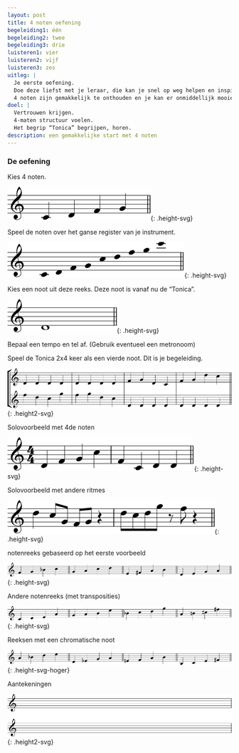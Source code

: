 ```yaml
---
layout: post
title: 4 noten oefening
begeleiding1: één
begeleiding2: twee
begeleiding3: drie
luisteren1: vier
luisteren2: vijf
luisteren3: zes
uitleg: |
  Je eerste oefening.
  Doe deze liefst met je leraar, die kan je snel op weg helpen en inspireren met zijn eigen improvisaties.
  4 noten zijn gemakkelijk te onthouden en je kan er onmiddellijk mooie klanken met maken.
doel: |
  Vertrouwen krijgen.
  4-maten structuur voelen.
  Het begrip “Tonica” begrijpen, horen.
description: een gemakkelijke start met 4 noten
---
```


### De oefening

Kies 4 noten.

![4 noten](/assets/img/01-4n/IB-IM-4-noten-scale.svg "title"){: .height-svg}

Speel de noten over het ganse register van je instrument.

![4 noten](/assets/img/01-4n/IB-IM-4-noten-register.svg "title"){: .height-svg}

Kies een noot uit deze reeks. Deze noot is vanaf nu de “Tonica”.

![4 noten](/assets/img/01-4n/IB-IM-4-noten-noot.svg "title"){: .height-svg}

Bepaal een tempo en tel af. (Gebruik eventueel een metronoom)

Speel de Tonica 2x4 keer als een vierde noot. Dit is je begeleiding.

![voorbeeld 2 lijnen](/assets/img/01-4n/IB-IM-4-noten-2lijnen.svg "title"){: .height2-svg}

Solovoorbeeld met 4de noten

![solo 4de noten](/assets/img/01-4n/IB-IM-4-noten-solo4denoten.svg "title"){: .height-svg}

Solovoorbeeld met andere ritmes

![soloritmes](/assets/img/01-4n/IB-IM-4-noten-soloritmes.svg "title"){: .height-svg}

notenreeks gebaseerd op het eerste voorbeeld

![notenreeks1](/assets/img/01-4n/IB-IM-4-notenreeks1.svg "title"){: .height-svg}

Andere notenreeks (met transposities)

![notenreeks2](/assets/img/01-4n/IB-IM-4-notenreeks2.svg "title"){: .height-svg}

Reeksen met een chromatische noot

![notenreeks3](/assets/img/01-4n/IB-IM-4-notenreeks3.svg "title"){: .height-svg-hoger}

Aantekeningen

![lege notenbalk](/assets/img/01-4n/IB-IM-4-noten-lege-notenbalken.svg "title"){: .height2-svg}
